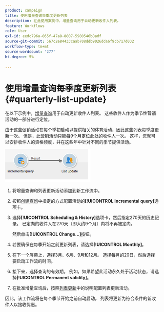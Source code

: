 ```yaml
---
product: campaign
title: 使用增量查询每季度更新列表
description: 在此使用案例中，增量查询用于自动更新收件人列表。
feature: Workflows
role: User
exl-id: eedc796a-865f-47a8-8807-5980546b8adf
source-git-commit: 567c2e84433caab708ddb9026dda6f9cb717d032
workflow-type: tm+mt
source-wordcount: '277'
ht-degree: 5%

---
```


# 使用增量查询每季度更新列表 {#quarterly-list-update}



在以下示例中，[增量查询](incremental-query.md)用于自动更新收件人列表。 这些收件人作为季节性营销活动的一部分进行定位。

由于这些促销活动在每个季初启动以提供相关的体育活动，因此这些列表每季度更新一次。 但是，此营销活动只能每9个月定位此处的收件人一次。 这样，您就可以安排收件人的资格频度，并在这些年中针对不同的季节提供活动。

![](assets/incremental_query_example.png)

1. 将增量查询和列表更新活动添加到新工作流中。
1. 按照[创建查询](query.md#creating-a-query)中指定的方式配置活动的&#x200B;**[!UICONTROL Incremental query]**&#x200B;选项卡。
1. 选择&#x200B;**[!UICONTROL Scheduling & History]**&#x200B;选项卡，然后指定270天的历史记录。 已定向的收件人在270天（即大约9个月）内将不再被定向。

   然后单击&#x200B;**[!UICONTROL Change...]**&#x200B;按钮。

1. 若要确保在每季开始之前更新列表，请选择&#x200B;**[!UICONTROL Monthly]**。
1. 在下一个屏幕上，选择3月、6月、9月和12月。 选择每月的20日，然后选择要启动工作流的时间。
1. 接下来，选择查询的有效期。 例如，如果希望此活动永久处于活动状态，请选择&#x200B;**[!UICONTROL Permanent validity]**。

1. 在批准增量查询后，按照[列表更新](list-update.md)中的说明配置列表更新活动。

因此，该工作流将在每个季节开始之前自动启动。 列表将更新为符合条件的新收件人以接收优惠。
